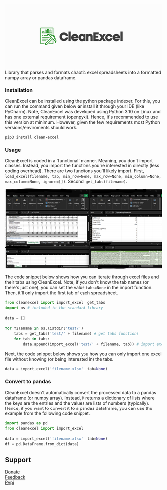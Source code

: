 ![test](https://github.com/TimoKats/medium_articles/blob/main/img/cleanexcel.png)
Library that parses and formats chaotic excel spreadsheets into a formatted numpy array or pandas dataframe.

### Installation
CleanExcel can be installed using the python package indexer. For this, you can run the command given below **or** install it through your IDE (like PyCharm). Note, CleanExcel was developed using Python 3.10 on Linux and has one external requirement (openpyxl). Hence, it's recommended to use this version at minimum. However, given the few requirements most Python versions/enviroments should work. 
```
pip3 install clean-excel
```

### Usage
CleanExcel is coded in a 'functional' manner. Meaning, you don't import classes. Instead, you import the functions you're interested in directly (less coding overhead). There are two functions you'll likely import. First, `load_excel(filename, tab, min_row=None, max_row=None, min_column=None, max_column=None, ignore=[])`. Second, `get_tabs(filename)`.  

![test](https://github.com/TimoKats/medium_articles/blob/main/img/excel-screenshots.png)

The code snippet below shows how you can iterate through excel files and their tabs using CleanExcel. Note, if you don't know the tab names (or there's just one), you can set the value `tabs=None` in the import function. Then, it'll only import the first tab of each spreadsheet.

```Python
from cleanexcel import import_excel, get_tabs
import os # included in the standard library

data = []

for filename in os.listdir('test/'):
    tabs = get_tabs('test/' + filename) # get tabs function!
    for tab in tabs:
        data.append(import_excel('test/' + filename, tab)) # import excel function!
```

Next, the code snippet below shows you how you can only import one excel file without knowing (or being interested in) the tabs.

```Python
data = import_excel('filename.xlsx', tab=None)
```

### Convert to pandas 
CleanExcel doesn't automatically convert the processed data to a pandas dataframe (or numpy array). Instead, it returns a dictionary of lists where the keys are the entries and the values are lists of numbers (typically). Hence, if you want to convert it to a pandas dataframe, you can use the example from the following code snippet.

```Python
import pandas as pd
from cleanexcel import import_excel

data = import_excel('filename.xlsx', tab=None)
df = pd.DataFrame.from_dict(data)
```

## Support
[Donate](https://paypal.me/timokats)  
[Feedback](mailto:tpakats@gmail.com)  
[Pypi](https://pypi.org/project/clean-excel/)


